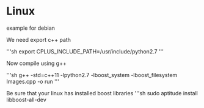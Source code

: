 # Linux

example for debian

We need export c++ path

'''sh
export CPLUS_INCLUDE_PATH=/usr/include/python2.7
'''

Now compile using g++

'''sh
g++ -std=c++11 -lpython2.7 -lboost_system -lboost_filesystem Images.cpp -o run
'''

Be sure that your linux has installed boost libraries
'''sh
sudo aptitude install libboost-all-dev

